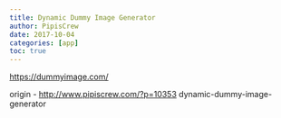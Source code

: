 ```yaml
---
title: Dynamic Dummy Image Generator
author: PipisCrew
date: 2017-10-04
categories: [app]
toc: true
---
```


https://dummyimage.com/

origin - http://www.pipiscrew.com/?p=10353 dynamic-dummy-image-generator